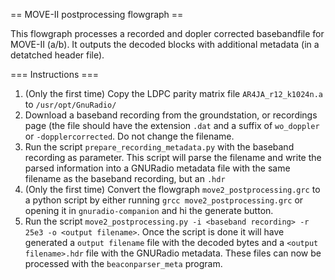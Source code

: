== MOVE-II postprocessing flowgraph ==

This flowgraph processes a recorded and dopler corrected basebandfile for MOVE-II (a/b). It outputs the decoded blocks with additional metadata (in a detatched header file).

=== Instructions ===

1. (Only the first time) Copy the LDPC parity matrix file `AR4JA_r12_k1024n.a` to `/usr/opt/GnuRadio/`
2. Download a baseband recording from the groundstation, or recordings page (the file should have the extension `.dat` and a suffix of `wo_doppler` or `-dopplercorrected`. Do not change the filename.
3. Run the script `prepare_recording_metadata.py` with the baseband recording as parameter. This script will parse the filename and write the parsed information into a GNURadio metadata file with the same filename as the baseband recording, but an `.hdr`
4. (Only the first time) Convert the flowgraph `move2_postprocessing.grc` to a python script by either running `grcc move2_postprocessing.grc` or opening it in `gnuradio-companion` and hi the generate button.
5. Run the script `move2_postprocessing.py -i <baseband recording> -r 25e3 -o <output filename>`. Once the script is done it will have generated a `output filename` file with the decoded bytes and a `<output filename>.hdr` file with the GNURadio metadata. These files can now be processed with the `beaconparser_meta` program.

